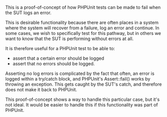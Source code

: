 This is a proof-of-concept of how PHPUnit tests can be made to fail when the SUT
logs an error.

This is desirable functionality because there are often places in a system where
the system will recover from a failure, log an error and continue. In some
cases, we wish to specifically test for this pathway, but in others we want to
know that the SUT is performing without errors at all.

It is therefore useful for a PHPUnit test to be able to:
  - assert that a certain error should be logged
  - assert that no errors should be logged.

Asserting no log errors is complicated by the fact that often, an error is
logged within a try/catch block, and PHPUnit's Assert::fail() works by throwing
an exception. This gets caught by the SUT's catch, and therefore does not make
it back to PHPUnit.

This proof-of-concept shows a way to handle this particular case, but it's not
ideal. It would be easier to handle this if this functionality was part of
PHPUnit.
